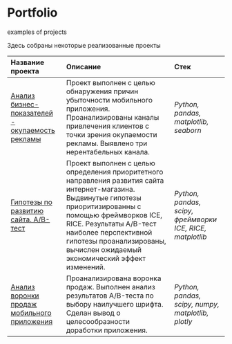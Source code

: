 # Portfolio
examples of projects

Здесь собраны некоторые реализованные проекты

| Название проекта | Описание | Стек | 
| :---------------------- | :---------------------- | :---------------------- |
| [Анализ бизнес-показателей - окупаемость рекламы](pr_7_payback_of_advertising) | Проект выполнен с целью обнаружения причин убыточности мобильного приложения. Проанализированы каналы привлечения клиентов с точки зрения окупаемости рекламы. Выявлено три нерентабельных канала.| *Python, pandas, matplotlib, seaborn* |
| [Гипотезы по развитию сайта. A/B-тест](pr_9_AB_test) | Проект выполнен с целью определения приоритетного направления развития сайта интернет-магазина. Выдвинутые гипотезы приоритизированны с помощью фреймворков ICE, RICE. Результаты A/B-тест наиболее перспективной гипотезы проанализированы, вычислен ожидаемый экономический эффект изменений.| *Python, pandas, scipy, фреймворки ICE, RICE, matplotlib* |
| [Анализ воронки продаж мобильного приложения](pr_10_sales_funnel_analysis) | Проанализирована воронка продаж.  Выполнен анализ результатов A/B-теста по выбору наилучшего шрифта. Сделан вывод о целесообразности доработки приложения. | *Python, pandas, scipy, numpy, matplotlib, plotly* |
